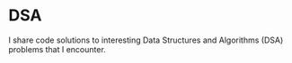 # DSA
I share code solutions to interesting Data Structures and Algorithms (DSA) problems that I encounter.

